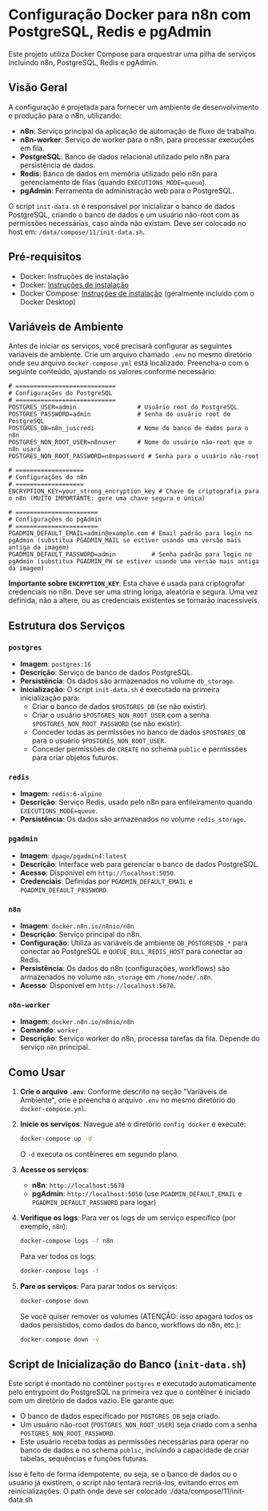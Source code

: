 # Configuração Docker para n8n com PostgreSQL, Redis e pgAdmin

Este projeto utiliza Docker Compose para orquestrar uma pilha de serviços incluindo n8n, PostgreSQL, Redis e pgAdmin.

## Visão Geral

A configuração é projetada para fornecer um ambiente de desenvolvimento e produção para o n8n, utilizando:

- **n8n**: Serviço principal da aplicação de automação de fluxo de trabalho.
- **n8n-worker**: Serviço de worker para o n8n, para processar execuções em fila.
- **PostgreSQL**: Banco de dados relacional utilizado pelo n8n para persistência de dados.
- **Redis**: Banco de dados em memória utilizado pelo n8n para gerenciamento de filas (quando `EXECUTIONS_MODE=queue`).
- **pgAdmin**: Ferramenta de administração web para o PostgreSQL.

O script `init-data.sh` é responsável por inicializar o banco de dados PostgreSQL, criando o banco de dados e um usuário não-root com as permissões necessárias, caso ainda não existam. Deve ser colocado no host em: `/data/compose/11/init-data.sh`.

## Pré-requisitos

- Docker: Instruções de instalação
- Docker: [Instruções de instalação](https://docs.docker.com/engine/install/)
- Docker Compose: [Instruções de instalação](https://docs.docker.com/compose/install/) (geralmente incluído com o Docker Desktop)

## Variáveis de Ambiente

Antes de iniciar os serviços, você precisará configurar as seguintes variáveis de ambiente.
Crie um arquivo chamado `.env` no mesmo diretório onde seu arquivo `docker-compose.yml` está localizado.
Preencha-o com o seguinte conteúdo, ajustando os valores conforme necessário:

```env
# ============================
# Configurações do PostgreSQL
# ============================
POSTGRES_USER=admin                 # Usuário root do PostgreSQL
POSTGRES_PASSWORD=admin             # Senha do usuário root do PostgreSQL
POSTGRES_DB=n8n_juscredi            # Nome do banco de dados para o n8n
POSTGRES_NON_ROOT_USER=n8nuser      # Nome do usuário não-root que o n8n usará
POSTGRES_NON_ROOT_PASSWORD=n8npassword # Senha para o usuário não-root

# ===================
# Configurações do n8n
# ===================
ENCRYPTION_KEY=your_strong_encryption_key # Chave de criptografia para o n8n (MUITO IMPORTANTE: gere uma chave segura e única)

# =======================
# Configurações do pgAdmin
# =======================
PGADMIN_DEFAULT_EMAIL=admin@example.com # Email padrão para login no pgAdmin (substitua PGADMIN_MAIL se estiver usando uma versão mais antiga da imagem)
PGADMIN_DEFAULT_PASSWORD=admin          # Senha padrão para login no pgAdmin (substitua PGADMIN_PW se estiver usando uma versão mais antiga da imagem)
```

**Importante sobre `ENCRYPTION_KEY`**: Esta chave é usada para criptografar credenciais no n8n. Deve ser uma string longa, aleatória e segura. Uma vez definida, não a altere, ou as credenciais existentes se tornarão inacessíveis.

## Estrutura dos Serviços

### `postgres`

- **Imagem**: `postgres:16`
- **Descrição**: Serviço de banco de dados PostgreSQL.
- **Persistência**: Os dados são armazenados no volume `db_storage`.
- **Inicialização**: O script `init-data.sh` é executado na primeira inicialização para:
  - Criar o banco de dados `$POSTGRES_DB` (se não existir).
  - Criar o usuário `$POSTGRES_NON_ROOT_USER` com a senha `$POSTGRES_NON_ROOT_PASSWORD` (se não existir).
  - Conceder todas as permissões no banco de dados `$POSTGRES_DB` para o usuário `$POSTGRES_NON_ROOT_USER`.
  - Conceder permissões de `CREATE` no schema `public` e permissões para criar objetos futuros.

### `redis`

- **Imagem**: `redis:6-alpine`
- **Descrição**: Serviço Redis, usado pelo n8n para enfileiramento quando `EXECUTIONS_MODE=queue`.
- **Persistência**: Os dados são armazenados no volume `redis_storage`.

### `pgadmin`

- **Imagem**: `dpage/pgadmin4:latest`
- **Descrição**: Interface web para gerenciar o banco de dados PostgreSQL.
- **Acesso**: Disponível em `http://localhost:5050`.
- **Credenciais**: Definidas por `PGADMIN_DEFAULT_EMAIL` e `PGADMIN_DEFAULT_PASSWORD`.

### `n8n`

- **Imagem**: `docker.n8n.io/n8nio/n8n`
- **Descrição**: Serviço principal do n8n.
- **Configuração**: Utiliza as variáveis de ambiente `DB_POSTGRESDB_*` para conectar ao PostgreSQL e `QUEUE_BULL_REDIS_HOST` para conectar ao Redis.
- **Persistência**: Os dados do n8n (configurações, workflows) são armazenados no volume `n8n_storage` em `/home/node/.n8n`.
- **Acesso**: Disponível em `http://localhost:5678`.

### `n8n-worker`

- **Imagem**: `docker.n8n.io/n8nio/n8n`
- **Comando**: `worker`
- **Descrição**: Serviço worker do n8n, processa tarefas da fila. Depende do serviço `n8n` principal.

## Como Usar

1. **Crie o arquivo `.env`**: Conforme descrito na seção "Variáveis de Ambiente", crie e preencha o arquivo `.env` no mesmo diretório do `docker-compose.yml`.

2. **Inicie os serviços**:
    Navegue até o diretório `config docker` e execute:

    ```bash
    docker-compose up -d
    ```

    O `-d` executa os contêineres em segundo plano.

3. **Acesse os serviços**:
    - **n8n**: `http://localhost:5678`
    - **pgAdmin**: `http://localhost:5050` (use `PGADMIN_DEFAULT_EMAIL` e `PGADMIN_DEFAULT_PASSWORD` para logar)

4. **Verifique os logs**:
    Para ver os logs de um serviço específico (por exemplo, `n8n`):

    ```bash
    docker-compose logs -f n8n
    ```

    Para ver todos os logs:

    ```bash
    docker-compose logs -f
    ```

5. **Pare os serviços**:
    Para parar todos os serviços:

    ```bash
    docker-compose down
    ```

    Se você quiser remover os volumes (ATENÇÃO: isso apagará todos os dados persistidos, como dados do banco, workflows do n8n, etc.):

    ```bash
    docker-compose down -v
    ```

## Script de Inicialização do Banco (`init-data.sh`)

Este script é montado no contêiner `postgres` e executado automaticamente pelo entrypoint do PostgreSQL na primeira vez que o contêiner é iniciado com um diretório de dados vazio. Ele garante que:

- O banco de dados especificado por `POSTGRES_DB` seja criado.
- Um usuário não-root (`POSTGRES_NON_ROOT_USER`) seja criado com a senha `POSTGRES_NON_ROOT_PASSWORD`.
- Este usuário receba todas as permissões necessárias para operar no banco de dados e no schema `public`, incluindo a capacidade de criar tabelas, sequências e funções futuras.

Isso é feito de forma idempotente, ou seja, se o banco de dados ou o usuário já existirem, o script não tentará recriá-los, evitando erros em reinicializações.
O path onde deve ser colocado :/data/compose/11/init-data.sh
